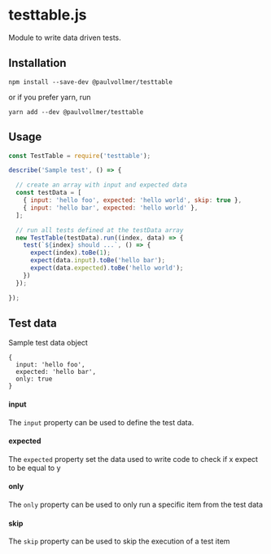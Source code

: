# testtable.js
Module to write data driven tests.


## Installation

```
npm install --save-dev @paulvollmer/testtable
```

or if you prefer yarn, run

```
yarn add --dev @paulvollmer/testtable
```


## Usage

```js
const TestTable = require('testtable');

describe('Sample test', () => {

  // create an array with input and expected data
  const testData = [
    { input: 'hello foo', expected: 'hello world', skip: true },
    { input: 'hello bar', expected: 'hello world' },
  ];

  // run all tests defined at the testData array
  new TestTable(testData).run((index, data) => {
    test(`${index} should ...`, () => {
      expect(index).toBe(1);
      expect(data.input).toBe('hello bar');
      expect(data.expected).toBe('hello world');
    })
  });

});
```

## Test data

Sample test data object
```
{
  input: 'hello foo',
  expected: 'hello bar',
  only: true
}
```

#### input
The `input` property can be used to define the test data.

#### expected
The `expected` property set the data used to write code to check if x expect to be equal to y

#### only
The `only` property can be used to only run a specific item from the test data

#### skip
The `skip` property can be used to skip the execution of a test item
